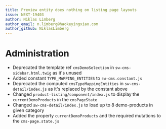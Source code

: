 ```yaml
---
title: Preview entity does nothing on listing page layouts
issue: NEXT-19403
author: Niklas Limberg
author_email: n.limberg@haokeyingxiao.com
author_github: NiklasLimberg
---
```

# Administration
* Deprecated the template ref `cmsDemoSelection` in `sw-cms-sidebar.html.twig` as it's unused
* Added constant `TYPE_MAPPING_ENTITIES` to `sw-cms.constant.js`
* Deprecated the computed `cmsTypeMappingEntities` in `sw-cms-detail/index.js` as it's replaced by the constant above
* Changed `product-listing/component/index.js` to display the `currentDemoProducts` in the `cmsPageState`
* Changed `sw-cms-detail/index.js` to load up to 8 demo-products in given category
* Added the property `currentDemoProducts` and the required mutations to the `cms-page.state.js`
